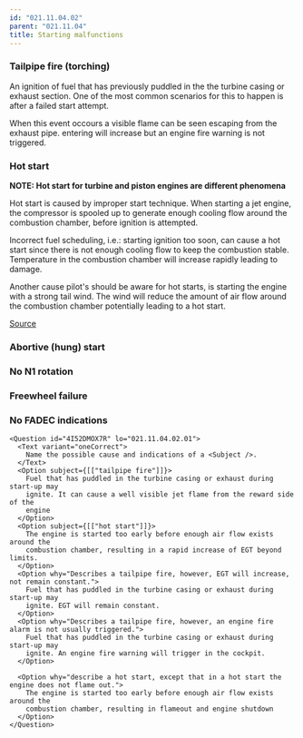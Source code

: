 ```yaml
---
id: "021.11.04.02"
parent: "021.11.04"
title: Starting malfunctions
---
```


### Tailpipe fire (torching)

An ignition of fuel that has previously puddled in the the turbine casing or
exhaust section. One of the most common scenarios for this to happen is after a
failed start attempt.

When this event occours a visible flame can be seen escaping from the exhaust
pipe. entering will increase but an engine fire warning is not triggered.

### Hot start

**NOTE: Hot start for turbine and piston engines are different phenomena**

Hot start is caused by improper start technique. When starting a jet engine, the
compressor is spooled up to generate enough cooling flow around the combustion
chamber, before ignition is attempted.

Incorrect fuel scheduling, i.e.: starting ignition too soon, can cause a hot
start since there is not enough cooling flow to keep the combustion stable.
Temperature in the combustion chamber will increase rapidly leading to damage.

Another cause pilot's should be aware for hot starts, is starting the engine
with a strong tail wind. The wind will reduce the amount of air flow around the
combustion chamber potentially leading to a hot start.

[Source](https://en.wikipedia.org/wiki/Hot_start)

### Abortive (hung) start

### No N1 rotation

### Freewheel failure

### No FADEC indications

```tsx
<Question id="4I52DMOX7R" lo="021.11.04.02.01">
  <Text variant="oneCorrect">
    Name the possible cause and indications of a <Subject />.
  </Text>
  <Option subject={[["tailpipe fire"]]}>
    Fuel that has puddled in the turbine casing or exhaust during start-up may
    ignite. It can cause a well visible jet flame from the reward side of the
    engine
  </Option>
  <Option subject={[["hot start"]]}>
    The engine is started too early before enough air flow exists around the
    combustion chamber, resulting in a rapid increase of EGT beyond limits.
  </Option>
  <Option why="Describes a tailpipe fire, however, EGT will increase, not remain constant.">
    Fuel that has puddled in the turbine casing or exhaust during start-up may
    ignite. EGT will remain constant.
  </Option>
  <Option why="Describes a tailpipe fire, however, an engine fire alarm is not usually triggered.">
    Fuel that has puddled in the turbine casing or exhaust during start-up may
    ignite. An engine fire warning will trigger in the cockpit.
  </Option>

  <Option why="describe a hot start, except that in a hot start the engine does not flame out.">
    The engine is started too early before enough air flow exists around the
    combustion chamber, resulting in flameout and engine shutdown
  </Option>
</Question>
```
